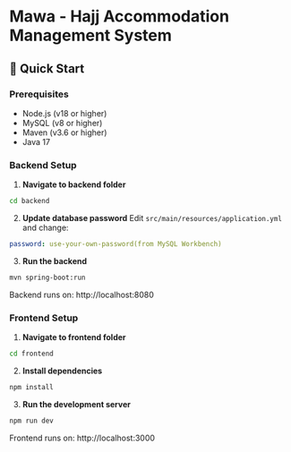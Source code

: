 # Mawa - Hajj Accommodation Management System

## 🚀 Quick Start

### Prerequisites
- Node.js (v18 or higher)
- MySQL (v8 or higher)
- Maven (v3.6 or higher)
- Java 17

### Backend Setup

1. **Navigate to backend folder**
```bash
cd backend
```

2. **Update database password**
Edit `src/main/resources/application.yml` and change:
```yaml
password: use-your-own-password(from MySQL Workbench)
```

3. **Run the backend**
```bash
mvn spring-boot:run
```

Backend runs on: http://localhost:8080

### Frontend Setup

1. **Navigate to frontend folder**
```bash
cd frontend
```

2. **Install dependencies**
```bash
npm install
```

3. **Run the development server**
```bash
npm run dev
```

Frontend runs on: http://localhost:3000